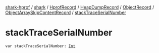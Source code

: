 [shark-hprof](../../../../../index.md) / [shark](../../../../index.md) / [HprofRecord](../../../index.md) / [HeapDumpRecord](../../index.md) / [ObjectRecord](../index.md) / [ObjectArraySkipContentRecord](index.md) / [stackTraceSerialNumber](./stack-trace-serial-number.md)

# stackTraceSerialNumber

`var stackTraceSerialNumber: `[`Int`](https://kotlinlang.org/api/latest/jvm/stdlib/kotlin/-int/index.html)
